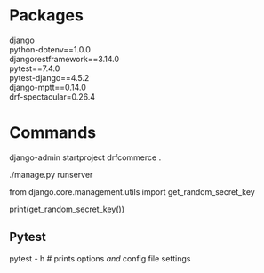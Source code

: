 # Packages

django  
python-dotenv==1.0.0  
djangorestframework==3.14.0  
pytest==7.4.0  
pytest-django==4.5.2  
django-mptt==0.14.0  
drf-spectacular=0.26.4

# Commands

django-admin startproject drfcommerce .

./manage.py runserver

from django.core.management.utils import get_random_secret_key

print(get_random_secret_key())

## Pytest

pytest - h   # prints options _and_ config file settings  